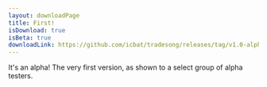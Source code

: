 ```yaml
---
layout: downloadPage
title: First!
isDownload: true
isBeta: true
downloadLink: https://github.com/icbat/tradesong/releases/tag/v1.0-alpha 
---
```


It's an alpha! The very first version, as shown to a select group of alpha testers.

